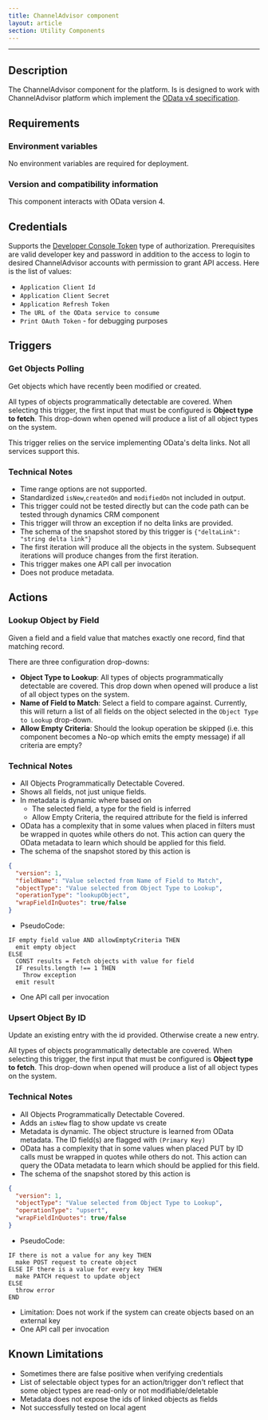 ```yaml
---
title: ChannelAdvisor component
layout: article
section: Utility Components
---
```

---
## Description

The ChannelAdvisor component for the platform. Is is designed to work with ChannelAdvisor platform which implement the [OData v4 specification](http://www.odata.org).

## Requirements

### Environment variables

No environment variables are required for deployment.

### Version and compatibility information
This component interacts with OData version 4.

## Credentials

Supports the [Developer Console Token](https://developer.channeladvisor.com/authorization/developer-console-token 'Developer Console Token') type of authorization. Prerequisites are valid developer key and
password in addition to the access to login to desired ChannelAdvisor accounts
with permission to grant API access. Here is the list of values:

*   `Application Client Id`
*   `Application Client Secret`
*   `Application Refresh Token`
*   `The URL of the OData service to consume`
*   `Print OAuth Token` - for debugging purposes


## Triggers

### Get Objects Polling
Get objects which have recently been modified or created.

All types of objects programmatically detectable are covered.  When selecting
this trigger, the first input that must be configured is **Object type to fetch**.
This drop-down when opened will produce a list of all object types on the system.

This trigger relies on the service implementing OData's delta links. Not all
services support this.

### Technical Notes
*   Time range options are not supported.
*   Standardized `isNew`,`createdOn` and `modifiedOn` not included in output.
*   This trigger could not be tested directly but can the code path can be tested through dynamics CRM component
*   This trigger will throw an exception if no delta links are provided.
*   The schema of the snapshot stored by this trigger is `{"deltaLink": "string delta link"}`
*   The first iteration will produce all the objects in the system.  Subsequent iterations will produce changes from the first iteration.
*   This trigger makes one API call per invocation
*   Does not produce metadata.

## Actions

### Lookup Object by Field
Given a field and a field value that matches exactly one record, find that matching record.

There are three configuration drop-downs:
*   **Object Type to Lookup**: All types of objects programmatically detectable are covered.  This drop down when opened will produce a list of all object types on the system.
*   **Name of Field to Match**: Select a field to compare against.  Currently, this will return a list of all fields on the object selected in the `Object Type to Lookup` drop-down.
*   **Allow Empty Criteria**: Should the lookup operation be skipped (i.e. this component becomes a No-op which emits the empty message) if all criteria are empty?

### Technical Notes
*   All Objects Programmatically Detectable Covered.
*   Shows all fields, not just unique fields.
*   In metadata is dynamic where based on
    *   The selected field, a type for the field is inferred
    *   Allow Empty Criteria, the required attribute for the field is inferred
*   OData has a complexity that in some values when placed in filters must be wrapped in quotes while others do not.  This action can query the OData metadata to learn which should be applied for this field.
*   The schema of the snapshot stored by this action is

```json
{
  "version": 1,
  "fieldName": "Value selected from Name of Field to Match",
  "objectType": "Value selected from Object Type to Lookup",
  "operationType": "lookupObject",
  "wrapFieldInQuotes": true/false
}
```

*   PseudoCode:

```
IF empty field value AND allowEmptyCriteria THEN
  emit empty object
ELSE
  CONST results = Fetch objects with value for field
  IF results.length !== 1 THEN
    Throw exception
  emit result
```

*   One API call per invocation

### Upsert Object By ID
Update an existing entry with the id provided.  Otherwise create a new entry.

All types of objects programmatically detectable are covered.  When selecting
this trigger, the first input that must be configured is **Object type to fetch**.
This drop-down when opened will produce a list of all object types on the system.

### Technical Notes
*   All Objects Programmatically Detectable Covered.
*   Adds an `isNew` flag to show update vs create
*   Metadata is dynamic. The object structure is learned from OData metadata.  The ID field(s) are flagged with `(Primary Key)`
*   OData has a complexity that in some values when placed PUT by ID calls must be wrapped in quotes while others do not.  This action can query the OData metadata to learn which should be applied for this field.
*   The schema of the snapshot stored by this action is

```json
{
  "version": 1,
  "objectType": "Value selected from Object Type to Lookup",
  "operationType": "upsert",
  "wrapFieldInQuotes": true/false
}
```

*   PseudoCode:

```
IF there is not a value for any key THEN
  make POST request to create object
ELSE IF there is a value for every key THEN
  make PATCH request to update object
ELSE
  throw error
END
```

*   Limitation: Does not work if the system can create objects based on an external key
*   One API call per invocation

## Known Limitations

*   Sometimes there are false positive when verifying credentials
*   List of selectable object types for an action/trigger don't reflect that some object types are read-only or not modifiable/deletable
*   Metadata does not expose the ids of linked objects as fields
*   Not successfully tested on local agent
